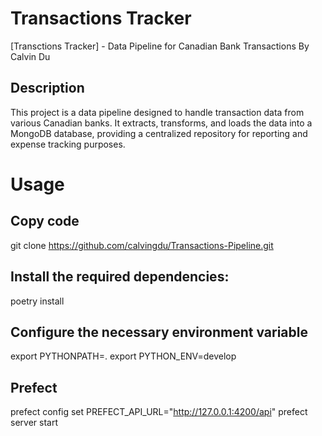 # Transactions Tracker
[Transctions Tracker] - Data Pipeline for Canadian Bank Transactions
By Calvin Du

## Description
This project is a data pipeline designed to handle transaction data from various Canadian banks. It extracts, transforms, and loads the data into a MongoDB database, providing a centralized repository for reporting and expense tracking purposes.

# Usage
## Copy code
git clone https://github.com/calvingdu/Transactions-Pipeline.git

## Install the required dependencies:
poetry install

## Configure the necessary environment variable
export PYTHONPATH=.
export PYTHON_ENV=develop

## Prefect
prefect config set PREFECT_API_URL="http://127.0.0.1:4200/api"
prefect server start
